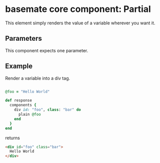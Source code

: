 # basemate core component: Partial

This element simply renders the value of a variable wherever you want it.

## Parameters

This component expects one parameter.

## Example

Render a variable into a div tag.

```ruby

@foo = "Hello World"

def response
  components {
    div id: "foo", class: "bar" do
      plain @foo
    end
  }
end

```

returns

```html
<div id="foo" class="bar">
  Hello World
</div>
```
